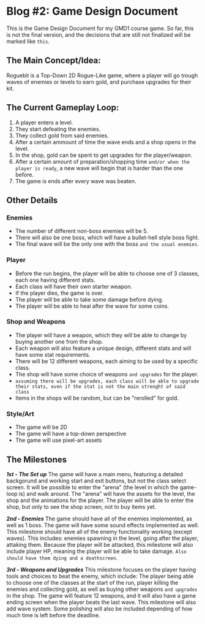 # **Blog #2: Game Design Document**

This is the Game Design Document for my GMD1 course game. So far, this is not the final version, and the decisions that are still not finalized will be marked like `this`.

## **The Main Concept/Idea:**
Roguebit is a Top-Down 2D Rogue-Like game, where a player will go trough waves of enemies or levels to earn gold, and purchase upgrades for their kit.

## **The Current Gameplay Loop:**
1. A player enters a level.
2. They start defeating the enemies.
3. They collect gold from said enemies.
4. After a certain ammount of time the wave ends and a shop opens in the level.
5. In the shop, gold can be spent to get upgrades for the player/weapon.
6. After a certain amount of preparation/shopping time `and/or when the player is ready`, a new wave will begin that is harder than the one before.
7. The game is ends after every wave was beaten.

## **Other Details**
### Enemies
- The number of different non-boss enemies will be 5.
- There will also be one boss, which will have a bullet-hell style boss fight.
- The final wave will be the only one with the boss `and the usual enemies`.

### Player
- Before the run begins, the player will be able to choose one of 3 classes, each one having different stats.
- Each class will have their own starter weapon.
- If the player dies, the game is over.
- The player will be able to take some damage before dying.
- The player will be able to heal after the wave for some coins.

### Shop and Weapons
- The player will have a weapon, which they will be able to change by buying another one from the shop.
- Each weapon will also feature a unique design, different stats and will have some stat requirements.
- There will be 12 different weapons, each aiming to be used by a specific class.
- The shop will have some choice of weapons `and upgrades` for the player.
- `assuming there will be upgrades, each class will be able to upgrade their stats, even if the stat is not the main strenght of said class`
- Items in the shops will be random, but can be "rerolled" for gold.

### Style/Art
- The game will be 2D
- The game will have a top-down perspective
- The game will use pixel-art assets

## The Milestones
***1st - The Set up***
The game will have a main menu, featuring a detailed backgorund and working start and exit buttons, but not the class select screen.
It will be possible to enter the "arena" (the level in which the game-loop is) and walk around. The "arena" will have the assets for the level, the shop and the animations for the player.
The player will be able to enter the shop, but only to see the shop screen, not to buy items yet.

***2nd - Enemies***
The game should have all of the enemies implemented, as well as 1 boss. The game will have some sound effects implemented as well.
This milestone should have all of the enemy functionality working (except waves). This includes: enemies spawning in the level, going after the player, attaking them. Because the player will be attacked,
this milestone will also include player HP, meaning the player will be able to take damage. `Also should have them dying and a deathscreen`.

***3rd - Weapons and Upgrades***
This milestone focuses on the player having tools and choices to beat the enemy, which include:
The player being able to choose one of the classes at the start of the run, player killing the enemies and collecting gold, as well as buying other weapons `and upgrades` in the shop.
The game will feature 12 weapons, and it will also have a game ending screen when the player beats the last wave. This milestone will also add wave system.
Some polishing will also be included depending of how much time is left before the deadline.

